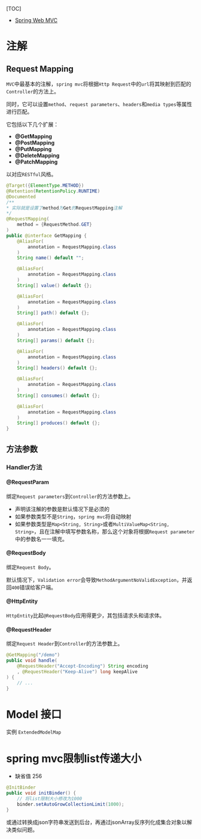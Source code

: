 [TOC]

- <a href='https://docs.spring.io/spring-framework/docs/current/reference/html/web.html#mvc-ann-requestmapping'>Spring Web MVC</a>

# 注解

## Request Mapping

`MVC`中最基本的注解，`spring mvc`将根据`Http Request`中的`url`将其映射到匹配的`Controller`的方法上。

同时，它可以设置`method`、`request parameters`、`headers`和`media types`等属性进行匹配。

它包括以下几个扩展：

- **@GetMapping**
- **@PostMapping**
- **@PutMapping**
- **@DeleteMapping**
- **@PatchMapping**

以对应`RESTful`风格。

``` java
@Target({ElementType.METHOD})
@Retention(RetentionPolicy.RUNTIME)
@Documented
/**
* 实际就是设置了method为Get的RequestMapping注解
*/
@RequestMapping(
    method = {RequestMethod.GET}
)
public @interface GetMapping {
    @AliasFor(
        annotation = RequestMapping.class
    )
    String name() default "";

    @AliasFor(
        annotation = RequestMapping.class
    )
    String[] value() default {};

    @AliasFor(
        annotation = RequestMapping.class
    )
    String[] path() default {};

    @AliasFor(
        annotation = RequestMapping.class
    )
    String[] params() default {};

    @AliasFor(
        annotation = RequestMapping.class
    )
    String[] headers() default {};

    @AliasFor(
        annotation = RequestMapping.class
    )
    String[] consumes() default {};

    @AliasFor(
        annotation = RequestMapping.class
    )
    String[] produces() default {};
}
```

## 方法参数

### Handler方法

#### @RequestParam

绑定`Request parameters`到`Controller`的方法参数上。

- 声明该注解的参数是默认情况下是必须的
- 如果参数类型不是`String`，`spring mvc`将自动映射
- 如果参数类型是`Map<String, String>`或者`MultiValueMap<String, String>`，且在注解中填写参数名称，那么这个对象将根据`Request parameter`中的参数名一一填充。

#### @RequestBody

绑定`Request Body`。

默认情况下，`Validation error`会导致`MethodArgumentNoValidException`，并返回`400`错误给客户端。

#### @HttpEntity

`HttpEntity`比起`@RequestBody`应用得更少，其包括请求头和请求体。

#### @RequestHeader

绑定`Request Header`到`Controller`的方法参数上。

``` java
@GetMapping("/demo")
public void handle(
	@RequestHeader("Accept-Encoding") String encoding
    , @RequestHeader("Keep-Alive") long keepAlive
) {
    // ...
}
```

# Model 接口

实例 `ExtendedModelMap`

# spring mvc限制list传递大小

- 缺省值 256

``` java
@InitBinder
public void initBinder() {
    // 将list限制大小修改为1000
    binder.setAutoGrowCollectionLimit(1000);
}
```

或通过转换成json字符串发送到后台，再通过jsonArray反序列化成集合对象以解决类似问题。

